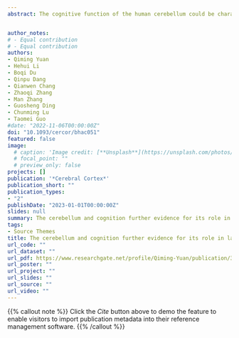 ```yaml
---
abstract: The cognitive function of the human cerebellum could be characterized as enigmatic. However, researchers have attempted to detail the comprehensive role of the cerebellum in several cognitive processes in recent years. Here, using functional magnetic resonance imaging (fMRI) and transcranial direct current stimulation (tDCS), we revealed different functions of bilateral cerebellar lobules in bilingual language production. Specifically, brain activation showed the bilateral posterolateral cerebellum was associated with bilingual language control, and an effective connectivity analysis built brain networks for the interaction between the cerebellum and the cerebral cortex. Furthermore, anodal tDCS over the right cerebellum significantly optimizes language control performance in bilinguals. Together, these results reveal a precise asymmetrical functional distribution of the cerebellum in bilingual language production, suggesting that the right cerebellum is more involved in language control. In contrast, its left counterpart undertakes a computational role in cognitive control function by connecting with more prefrontal, parietal, subcortical brain areas.


author_notes:
# - Equal contribution
# - Equal contribution
authors:
- Qiming Yuan
- Hehui Li
- Boqi Du
- Qinpu Dang
- Qianwen Chang
- Zhaoqi Zhang
- Man Zhang
- Guosheng Ding
- Chunming Lu
- Taomei Guo
#date: "2022-11-06T00:00:00Z"
doi: "10.1093/cercor/bhac051"
featured: false
image:
  # caption: 'Image credit: [**Unsplash**](https://unsplash.com/photos/jdD8gXaTZsc)'
  # focal_point: ""
  # preview_only: false
projects: []
publication: '*Cerebral Cortex*'
publication_short: ""
publication_types:
- "2"
publishDate: "2023-01-01T00:00:00Z"
slides: null
summary: The cerebellum and cognition further evidence for its role in language control.
tags:
- Source Themes
title: The cerebellum and cognition further evidence for its role in language control.
url_code: ""
url_dataset: ""
url_pdf: https://www.researchgate.net/profile/Qiming-Yuan/publication/358931902_The_cerebellum_and_cognition_further_evidence_for_its_role_in_language_control/links/622d6f5d97401151d2158c6b/The-cerebellum-and-cognition-further-evidence-for-its-role-in-language-control.pdf
url_poster: ""
url_project: ""
url_slides: ""
url_source: ""
url_video: ""
---
```


{{% callout note %}}
Click the _Cite_ button above to demo the feature to enable visitors to import publication metadata into their reference management software.
{{% /callout %}}
